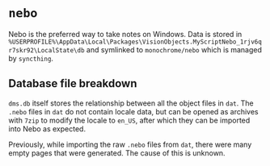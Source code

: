 # `nebo`

Nebo is the preferred way to take notes on Windows. Data is stored in `%USERPROFILE%\AppData\Local\Packages\VisionObjects.MyScriptNebo_1rjv6qr7skr92\LocalState\db` and symlinked to `monochrome/nebo` which is managed by `syncthing`.

## Database file breakdown

`dms.db` itself stores the relationship between all the object files in `dat`. The `.nebo` files in `dat` do not contain locale data, but can be opened as archives with `7zip` to modify the locale to `en_US`, after which they can be imported into Nebo as expected.

Previously, while importing the raw `.nebo` files from `dat`, there were many empty pages that were generated. The cause of this is unknown.
